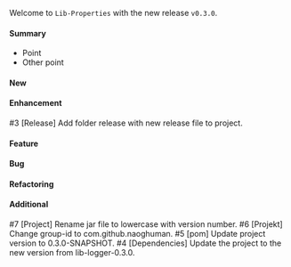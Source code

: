 Welcome to `Lib-Properties` with the new release `v0.3.0`.



#### Summary
* Point
* Other point



#### New



#### Enhancement
#3 [Release] Add folder release with new release file to project.



#### Feature



#### Bug



#### Refactoring



#### Additional



[//]: # (Issues which will be integrated in this release)
#7 [Project] Rename jar file to lowercase with version number.
#6 [Projekt] Change group-id to com.github.naoghuman.
#5 [pom] Update project version to 0.3.0-SNAPSHOT.
#4 [Dependencies] Update the project to the new version from lib-logger-0.3.0.
